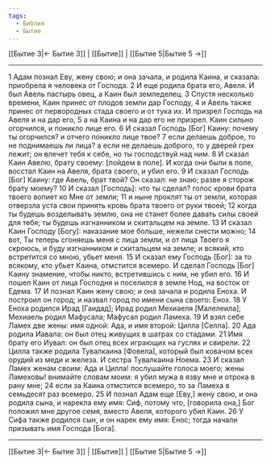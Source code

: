 ```yaml
---
tags:
  - Библия
  - Бытие
---
```

[[Бытие 3|← Бытие 3]] | [[Бытие]] | [[Бытие 5|Бытие 5 →]]

---
1 Адам познал Еву, жену свою; и она зачала, и родила Каина, и сказала: приобрела я человека от Господа.
2 И еще родила брата его, Авеля. И был Авель пастырь овец, а Каин был земледелец.
3 Спустя несколько времени, Каин принес от плодов земли дар Господу,
4 и Авель также принес от первородных стада своего и от тука их. И призрел Господь на Авеля и на дар его,
5 а на Каина и на дар его не призрел. Каин сильно огорчился, и поникло лице его.
6 И сказал Господь [Бог] Каину: почему ты огорчился? и отчего поникло лице твое?
7 если делаешь доброе, то не поднимаешь ли лица? а если не делаешь доброго, то у дверей грех лежит; он влечет тебя к себе, но ты господствуй над ним.
8 И сказал Каин Авелю, брату своему: [пойдем в поле]. И когда они были в поле, восстал Каин на Авеля, брата своего, и убил его.
9 И сказал Господь [Бог] Каину: где Авель, брат твой? Он сказал: не знаю; разве я сторож брату моему?
10 И сказал [Господь]: что ты сделал? голос крови брата твоего вопиет ко Мне от земли;
11 и ныне проклят ты от земли, которая отверзла уста свои принять кровь брата твоего от руки твоей;
12 когда ты будешь возделывать землю, она не станет более давать силы своей для тебя; ты будешь изгнанником и скитальцем на земле.
13 И сказал Каин Господу [Богу]: наказание мое больше, нежели снести можно;
14 вот, Ты теперь сгоняешь меня с лица земли, и от лица Твоего я скроюсь, и буду изгнанником и скитальцем на земле; и всякий, кто встретится со мною, убьет меня.
15 И сказал ему Господь [Бог]: за то всякому, кто убьет Каина, отмстится всемеро. И сделал Господь [Бог] Каину знамение, чтобы никто, встретившись с ним, не убил его.
16 И пошел Каин от лица Господня и поселился в земле Нод, на восток от Едема.
17 И познал Каин жену свою; и она зачала и родила Еноха. И построил он город; и назвал город по имени сына своего: Енох.
18 У Еноха родился Ирад [Гаидад]; Ирад родил Мехиаеля [Малелеила]; Мехиаель родил Мафусала; Мафусал родил Ламеха.
19 И взял себе Ламех две жены: имя одной: Ада, и имя второй: Цилла [Селла].
20 Ада родила Иавала: он был отец живущих в шатрах со стадами.
21 Имя брату его Иувал: он был отец всех играющих на гуслях и свирели.
22 Цилла также родила Тувалкаина [Фовела], который был ковачом всех орудий из меди и железа. И сестра Тувалкаина Ноема.
23 И сказал Ламех женам своим: Ада и Цилла! послушайте голоса моего; жены Ламеховы! внимайте словам моим: я убил мужа в язву мне и отрока в рану мне;
24 если за Каина отмстится всемеро, то за Ламеха в семьдесят раз всемеро.
25 И познал Адам еще [Еву,] жену свою, и она родила сына, и нарекла ему имя: Сиф, потому что, [говорила она,] Бог положил мне другое семя, вместо Авеля, которого убил Каин.
26 У Сифа также родился сын, и он нарек ему имя: Енос; тогда начали призывать имя Господа [Бога].

---
[[Бытие 3|← Бытие 3]] | [[Бытие]] | [[Бытие 5|Бытие 5 →]]